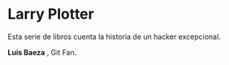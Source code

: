 # Larry Plotter

Esta serie de libros cuenta la historia de un hacker excepcional.

**Luis Baeza** , Git Fan.
